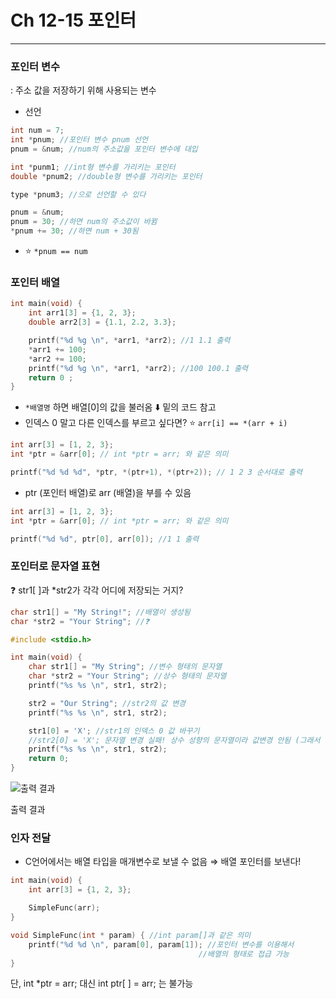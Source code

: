 # Ch 12-15 포인터

---

### 포인터 변수

: 주소 값을 저장하기 위해 사용되는 변수

- 선언

```c
int num = 7;
int *pnum; //포인터 변수 pnum 선언
pnum = &num; //num의 주소값을 포인터 변수에 대입
```

```c
int *punm1; //int형 변수를 가리키는 포인터
double *pnum2; //double형 변수를 가리키는 포인터

type *pnum3; //으로 선언할 수 있다
```

```c
pnum = &num;
pnum = 30; //하면 num의 주소값이 바뀜
*pnum += 30; //하면 num + 30됨
```

- ⭐ `*pnum == num`

### 포인터 배열

```c
int main(void) {
	int arr1[3] = {1, 2, 3};
	double arr2[3] = {1.1, 2.2, 3.3};

	printf("%d %g \n", *arr1, *arr2); //1 1.1 출력
	*arr1 += 100;
	*arr2 += 100;
	printf("%d %g \n", *arr1, *arr2); //100 100.1 출력
	return 0 ;
}
```

- `*배열명` 하면 배열[0]의 값을 불러옴 ⬇️ 밑의 코드 참고
- 인덱스 0  말고 다른 인덱스를 부르고 싶다면?  ⭐ `arr[i] == *(arr + i)`

```c
int arr[3] = [1, 2, 3};
int *ptr = &arr[0]; // int *ptr = arr; 와 같은 의미

printf("%d %d %d", *ptr, *(ptr+1), *(ptr+2)); // 1 2 3 순서대로 출력
```

- ptr (포인터 배열)로 arr (배열)을 부를 수 있음

```c
int arr[3] = [1, 2, 3};
int *ptr = &arr[0]; // int *ptr = arr; 와 같은 의미

printf("%d %d", ptr[0], arr[0]); //1 1 출력 
```

### 포인터로 문자열 표현

❓ str1[ ]과 *str2가 각각 어디에 저장되는 거지?

```c
char str1[] = "My String!"; //배열이 생성됨 
char *str2 = "Your String"; //❓
```

```c
#include <stdio.h>

int main(void) {
	char str1[] = "My String"; //변수 형태의 문자열
	char *str2 = "Your String"; //상수 형태의 문자열
	printf("%s %s \n", str1, str2);

    str2 = "Our String"; //str2의 값 변경
    printf("%s %s \n", str1, str2);

    str1[0] = 'X'; //str1의 인덱스 0 값 바꾸기
    //str2[0] = 'X'; 문자열 변경 실패! 상수 성향의 문자열이라 값변경 안됨 (그래서 주석처리함) 주석 뺴면 오류
    printf("%s %s \n", str1, str2);
    return 0;
}
```

![출력 결과](https://s3-us-west-2.amazonaws.com/secure.notion-static.com/2daf9fa9-0001-474e-8e31-5f9671277a68/Untitled.png)

출력 결과

### 인자 전달

- C언어에서는 배열 타입을 매개변수로 보낼 수 없음 ⇒ 배열 포인터를 보낸다!

```c
int main(void) { 
	int arr[3] = {1, 2, 3};

	SimpleFunc(arr);
}

void SimpleFunc(int * param) { //int param[]과 같은 의미
	printf("%d %d \n", param[0], param[1]); //포인터 변수를 이용해서 
                                          //배열의 형태로 접급 가능
}
```

단, int *ptr = arr; 대신  int ptr[ ] = arr; 는 불가능
